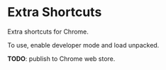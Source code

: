 # Extra Shortcuts

Extra shortcuts for Chrome.

To use, enable developer mode and load unpacked.

**TODO**: publish to Chrome web store.
